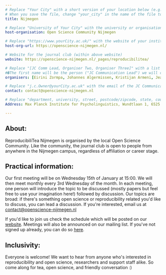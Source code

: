 ```yaml
---
# Replace "Your City" with a short version of your location below (e.g. Bristol or Singapore)
# When you save the file, change "your_city" in the name of the file to what you filled out below
title: Nijmegen

# Replace "University of Your City" with the university or organisation that is hoping the journal club (e.g. University of Bristol or Nanyang Technical University)
host-organisation: Open Science Community Nijmegen

# Replace "https://www.yourCity.ac.uk/" with the website of your institution
host-org-url: https://openscience-nijmegen.nl/

# Website for the journal club (within above website)
website: https://openscience-nijmegen.nl/_pages/reproducibilitea/

# Replace "[JC Comm Lead, Organiser Two, Organiser Three]" with a list of the people/person organising the journal club separated by commas 
#�The first name will be the person ("JC Communication Lead") we will contact to communicate news about ReproducibiliTea 
organisers: [Eirini Zormpa, Johannes Algermissen, Kristijan Armeni, Jeanette Mostert] 

# Replace "j.c.Owner@yourCity.ac.uk" with the email of the JC Communication Lead
contact: contact@openscience-nijmegen.nl

# Replace "department, university, street, postcode/zipcode, state, country" with the departmental address of the JC Communication Lead (we need that to send you merchandise)
Address: Max Planck Institute for Psycholinguistics, Wundtlaan 1, 6525 XD Nijmegen, The Netherlands

---
```

## About:

ReproducibiliTea Nijmegen is organised by the local Open Science Community.
Like the community, the journal club is open to people from anywhere in the Nijmegen campus, regardless of affiliation or career stage. 

## Practical information:

Our first meeting will be on Wednesday 15th of January at 15:00. We will then meet monthly every 3rd Wednesday of the month.
In each meeting, one person will introduce the topic to be discussed (mostly papers but feel free to use your imagination here!) followed by discussion.
Our topics are broad: if there's something open science or reproducibility related you'd like to discuss, you can lead a discussion.
If you're interested, email us at contact@openscience-nijmegen.nl

If you'd like to join us check the schedule which will be posted on our [website](https://openscience-nijmegen.nl/_pages/reproducibilitea/).
Meetings will also be announced on our mailing list.
If you've not signed up already, you can do so [here](https://openscience-nijmegen.nl/_pages/contact/).

## Inclusivity:

Everyone is welcome!
We want to hear from anyone who's interested in reproducibility and open science, researchers and support staff alike.
So come along for tea, open science, and friendly conversation :)